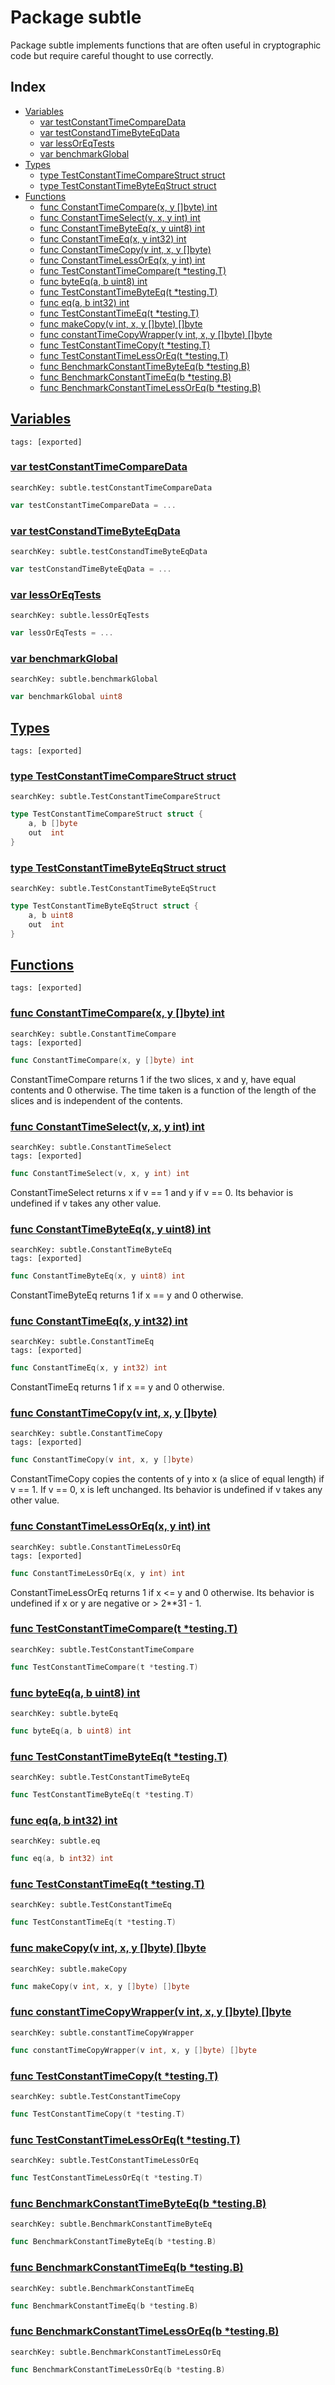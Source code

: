 # Package subtle

Package subtle implements functions that are often useful in cryptographic code but require careful thought to use correctly. 

## Index

* [Variables](#var)
    * [var testConstantTimeCompareData](#testConstantTimeCompareData)
    * [var testConstandTimeByteEqData](#testConstandTimeByteEqData)
    * [var lessOrEqTests](#lessOrEqTests)
    * [var benchmarkGlobal](#benchmarkGlobal)
* [Types](#type)
    * [type TestConstantTimeCompareStruct struct](#TestConstantTimeCompareStruct)
    * [type TestConstantTimeByteEqStruct struct](#TestConstantTimeByteEqStruct)
* [Functions](#func)
    * [func ConstantTimeCompare(x, y []byte) int](#ConstantTimeCompare)
    * [func ConstantTimeSelect(v, x, y int) int](#ConstantTimeSelect)
    * [func ConstantTimeByteEq(x, y uint8) int](#ConstantTimeByteEq)
    * [func ConstantTimeEq(x, y int32) int](#ConstantTimeEq)
    * [func ConstantTimeCopy(v int, x, y []byte)](#ConstantTimeCopy)
    * [func ConstantTimeLessOrEq(x, y int) int](#ConstantTimeLessOrEq)
    * [func TestConstantTimeCompare(t *testing.T)](#TestConstantTimeCompare)
    * [func byteEq(a, b uint8) int](#byteEq)
    * [func TestConstantTimeByteEq(t *testing.T)](#TestConstantTimeByteEq)
    * [func eq(a, b int32) int](#eq)
    * [func TestConstantTimeEq(t *testing.T)](#TestConstantTimeEq)
    * [func makeCopy(v int, x, y []byte) []byte](#makeCopy)
    * [func constantTimeCopyWrapper(v int, x, y []byte) []byte](#constantTimeCopyWrapper)
    * [func TestConstantTimeCopy(t *testing.T)](#TestConstantTimeCopy)
    * [func TestConstantTimeLessOrEq(t *testing.T)](#TestConstantTimeLessOrEq)
    * [func BenchmarkConstantTimeByteEq(b *testing.B)](#BenchmarkConstantTimeByteEq)
    * [func BenchmarkConstantTimeEq(b *testing.B)](#BenchmarkConstantTimeEq)
    * [func BenchmarkConstantTimeLessOrEq(b *testing.B)](#BenchmarkConstantTimeLessOrEq)


## <a id="var" href="#var">Variables</a>

```
tags: [exported]
```

### <a id="testConstantTimeCompareData" href="#testConstantTimeCompareData">var testConstantTimeCompareData</a>

```
searchKey: subtle.testConstantTimeCompareData
```

```Go
var testConstantTimeCompareData = ...
```

### <a id="testConstandTimeByteEqData" href="#testConstandTimeByteEqData">var testConstandTimeByteEqData</a>

```
searchKey: subtle.testConstandTimeByteEqData
```

```Go
var testConstandTimeByteEqData = ...
```

### <a id="lessOrEqTests" href="#lessOrEqTests">var lessOrEqTests</a>

```
searchKey: subtle.lessOrEqTests
```

```Go
var lessOrEqTests = ...
```

### <a id="benchmarkGlobal" href="#benchmarkGlobal">var benchmarkGlobal</a>

```
searchKey: subtle.benchmarkGlobal
```

```Go
var benchmarkGlobal uint8
```

## <a id="type" href="#type">Types</a>

```
tags: [exported]
```

### <a id="TestConstantTimeCompareStruct" href="#TestConstantTimeCompareStruct">type TestConstantTimeCompareStruct struct</a>

```
searchKey: subtle.TestConstantTimeCompareStruct
```

```Go
type TestConstantTimeCompareStruct struct {
	a, b []byte
	out  int
}
```

### <a id="TestConstantTimeByteEqStruct" href="#TestConstantTimeByteEqStruct">type TestConstantTimeByteEqStruct struct</a>

```
searchKey: subtle.TestConstantTimeByteEqStruct
```

```Go
type TestConstantTimeByteEqStruct struct {
	a, b uint8
	out  int
}
```

## <a id="func" href="#func">Functions</a>

```
tags: [exported]
```

### <a id="ConstantTimeCompare" href="#ConstantTimeCompare">func ConstantTimeCompare(x, y []byte) int</a>

```
searchKey: subtle.ConstantTimeCompare
tags: [exported]
```

```Go
func ConstantTimeCompare(x, y []byte) int
```

ConstantTimeCompare returns 1 if the two slices, x and y, have equal contents and 0 otherwise. The time taken is a function of the length of the slices and is independent of the contents. 

### <a id="ConstantTimeSelect" href="#ConstantTimeSelect">func ConstantTimeSelect(v, x, y int) int</a>

```
searchKey: subtle.ConstantTimeSelect
tags: [exported]
```

```Go
func ConstantTimeSelect(v, x, y int) int
```

ConstantTimeSelect returns x if v == 1 and y if v == 0. Its behavior is undefined if v takes any other value. 

### <a id="ConstantTimeByteEq" href="#ConstantTimeByteEq">func ConstantTimeByteEq(x, y uint8) int</a>

```
searchKey: subtle.ConstantTimeByteEq
tags: [exported]
```

```Go
func ConstantTimeByteEq(x, y uint8) int
```

ConstantTimeByteEq returns 1 if x == y and 0 otherwise. 

### <a id="ConstantTimeEq" href="#ConstantTimeEq">func ConstantTimeEq(x, y int32) int</a>

```
searchKey: subtle.ConstantTimeEq
tags: [exported]
```

```Go
func ConstantTimeEq(x, y int32) int
```

ConstantTimeEq returns 1 if x == y and 0 otherwise. 

### <a id="ConstantTimeCopy" href="#ConstantTimeCopy">func ConstantTimeCopy(v int, x, y []byte)</a>

```
searchKey: subtle.ConstantTimeCopy
tags: [exported]
```

```Go
func ConstantTimeCopy(v int, x, y []byte)
```

ConstantTimeCopy copies the contents of y into x (a slice of equal length) if v == 1. If v == 0, x is left unchanged. Its behavior is undefined if v takes any other value. 

### <a id="ConstantTimeLessOrEq" href="#ConstantTimeLessOrEq">func ConstantTimeLessOrEq(x, y int) int</a>

```
searchKey: subtle.ConstantTimeLessOrEq
tags: [exported]
```

```Go
func ConstantTimeLessOrEq(x, y int) int
```

ConstantTimeLessOrEq returns 1 if x <= y and 0 otherwise. Its behavior is undefined if x or y are negative or > 2**31 - 1. 

### <a id="TestConstantTimeCompare" href="#TestConstantTimeCompare">func TestConstantTimeCompare(t *testing.T)</a>

```
searchKey: subtle.TestConstantTimeCompare
```

```Go
func TestConstantTimeCompare(t *testing.T)
```

### <a id="byteEq" href="#byteEq">func byteEq(a, b uint8) int</a>

```
searchKey: subtle.byteEq
```

```Go
func byteEq(a, b uint8) int
```

### <a id="TestConstantTimeByteEq" href="#TestConstantTimeByteEq">func TestConstantTimeByteEq(t *testing.T)</a>

```
searchKey: subtle.TestConstantTimeByteEq
```

```Go
func TestConstantTimeByteEq(t *testing.T)
```

### <a id="eq" href="#eq">func eq(a, b int32) int</a>

```
searchKey: subtle.eq
```

```Go
func eq(a, b int32) int
```

### <a id="TestConstantTimeEq" href="#TestConstantTimeEq">func TestConstantTimeEq(t *testing.T)</a>

```
searchKey: subtle.TestConstantTimeEq
```

```Go
func TestConstantTimeEq(t *testing.T)
```

### <a id="makeCopy" href="#makeCopy">func makeCopy(v int, x, y []byte) []byte</a>

```
searchKey: subtle.makeCopy
```

```Go
func makeCopy(v int, x, y []byte) []byte
```

### <a id="constantTimeCopyWrapper" href="#constantTimeCopyWrapper">func constantTimeCopyWrapper(v int, x, y []byte) []byte</a>

```
searchKey: subtle.constantTimeCopyWrapper
```

```Go
func constantTimeCopyWrapper(v int, x, y []byte) []byte
```

### <a id="TestConstantTimeCopy" href="#TestConstantTimeCopy">func TestConstantTimeCopy(t *testing.T)</a>

```
searchKey: subtle.TestConstantTimeCopy
```

```Go
func TestConstantTimeCopy(t *testing.T)
```

### <a id="TestConstantTimeLessOrEq" href="#TestConstantTimeLessOrEq">func TestConstantTimeLessOrEq(t *testing.T)</a>

```
searchKey: subtle.TestConstantTimeLessOrEq
```

```Go
func TestConstantTimeLessOrEq(t *testing.T)
```

### <a id="BenchmarkConstantTimeByteEq" href="#BenchmarkConstantTimeByteEq">func BenchmarkConstantTimeByteEq(b *testing.B)</a>

```
searchKey: subtle.BenchmarkConstantTimeByteEq
```

```Go
func BenchmarkConstantTimeByteEq(b *testing.B)
```

### <a id="BenchmarkConstantTimeEq" href="#BenchmarkConstantTimeEq">func BenchmarkConstantTimeEq(b *testing.B)</a>

```
searchKey: subtle.BenchmarkConstantTimeEq
```

```Go
func BenchmarkConstantTimeEq(b *testing.B)
```

### <a id="BenchmarkConstantTimeLessOrEq" href="#BenchmarkConstantTimeLessOrEq">func BenchmarkConstantTimeLessOrEq(b *testing.B)</a>

```
searchKey: subtle.BenchmarkConstantTimeLessOrEq
```

```Go
func BenchmarkConstantTimeLessOrEq(b *testing.B)
```

